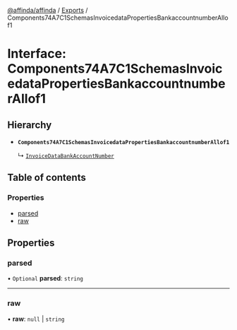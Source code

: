 [@affinda/affinda](../README.md) / [Exports](../modules.md) / Components74A7C1SchemasInvoicedataPropertiesBankaccountnumberAllof1

# Interface: Components74A7C1SchemasInvoicedataPropertiesBankaccountnumberAllof1

## Hierarchy

- **`Components74A7C1SchemasInvoicedataPropertiesBankaccountnumberAllof1`**

  ↳ [`InvoiceDataBankAccountNumber`](InvoiceDataBankAccountNumber.md)

## Table of contents

### Properties

- [parsed](Components74A7C1SchemasInvoicedataPropertiesBankaccountnumberAllof1.md#parsed)
- [raw](Components74A7C1SchemasInvoicedataPropertiesBankaccountnumberAllof1.md#raw)

## Properties

### parsed

• `Optional` **parsed**: `string`

___

### raw

• **raw**: ``null`` \| `string`
